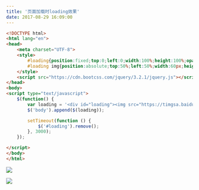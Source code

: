 ```yaml
---
title: '页面加载时loading效果'
date: 2017-08-29 16:09:00
---   
```

```html
<!DOCTYPE html>
<html lang="en">
<head>
    <meta charset="UTF-8">
    <style>
        #loading{position:fixed;top:0;left:0;width:100%;height:100%;opacity:0.6;z-index:15000;}
        #loading img{position:absolute;top:50%;left:50%;width:60px;height:60px;margin-top:-30px;margin-left:-30px;background: white;}
    </style>
    <script src="https://cdn.bootcss.com/jquery/3.2.1/jquery.js"></script>
</head>
<body>
<script type="text/javascript">
    $(function() {
        var loading = '<div id="loading"><img src="https://timgsa.baidu.com/timg?image&quality=80&size=b9999_10000&sec=1504002746731&di=a7d82714e2b6a150ecb6ab45d2dc73b9&imgtype=0&src=http%3A%2F%2Falcastongallery.com.au%2Fassets%2Fimages%2Fajax-loader.gif"></div>';
        $('body').append($(loading));

        setTimeout(function () {
            $('#loading').remove();
        }, 3000);
    });

</script>
</body>
</html>
```

![](https://img-blog.csdn.net/20180812201931173?watermark/2/text/aHR0cHM6Ly9ibG9nLmNzZG4ubmV0L3h1dG9uZ2Jhbw/font/5a6L5L2T/fontsize/400/fill/I0JBQkFCMA/dissolve/70)

![](https://img-blog.csdn.net/20170829161011573?watermark/2/text/aHR0cDovL2Jsb2cuY3Nkbi5uZXQveHV0b25nYmFv/font/5a6L5L2T/fontsize/400/fill/I0JBQkFCMA/dissolve/70/gravity/Center)